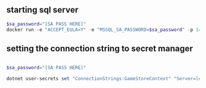 ## starting sql server

```powershell
$sa_password="[SA PASS HERE]"
docker run -e "ACCEPT_EULA=Y" -e "MSSQL_SA_PASSWORD=$sa_password" -p 1433:1433 -v sqlvolume:/var/opt/mssql -d --rm --name mssql mcr.microsoft.com/mssql/server:2022-latest
```

## setting the connection string to secret manager

```powershell

$sa_password="[SA PASS HERE]"

dotnet user-secrets set "ConnectionStrings:GameStoreContext" "Server=localhost;Database=GameStore;User Id=sa;Password=$sa_password; TrustServerCertificate=True;"

```
